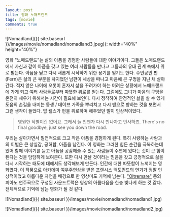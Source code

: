 ```yaml
---
layout: post
title: 영화 노매드랜드
tags: [movie]
comments: true
---
```


![Nomadland]({{ site.baseurl }}/images/movie/nomadland/nomadland3.jpeg){: width="40%" height="40%"}

영화 "노매드랜드"는 삶의 아픔을 경험한 사람들에 대한 이야기이다. 그들은 노매드랜드에서 자신과 같이 아픔을 갖고 있는 여러 사람들을 만나고 그들과의 유대 관계 속에서 위로 받는다. 아픔을 딛고 다시 새롭게 시작하기 위한 용기를 얻기도 한다. 주인공인 펀 (Fern)은 삶의 큰 부분을 차지했던 남편이 세상을 떠나고 마음에 큰 구멍을 지닌 채 살아간다. 적지 않은 나이에 오롯이 혼자서 삶을 꾸려가야 하는 어려운 상황에서 노매드랜드에 가게 되고 여러 사람들로부터 따뜻한 위로를 얻는다. 그럼에도 그녀가 마음의 구멍을 온전히 채우기 위해서는 시간이 필요해 보인다. 다시 정착하여 안정적인 삶을 살 수 있게 도움의 손길을 내미는 동생 / 데이브 가족을 뿌리치고 다시 밴으로 향하는 것을 보면서 그런 생각이 들었다. 밥 웰스가 펀을 위로하며 해주었던 말이 인상적이었다. 
> 영원한 작별이란 없어요. 그래서 늘 언젠가 다시 만나자고 인사하죠. 
> There's no final goodbye, just see you down the road.

우리는 살아가면서 필연적으로 크고 작은 아픔을 경험하게 된다. 특히 사랑하는 사람과의 이별은 큰 상실감, 공허함, 아픔을 남긴다. 이 영화는 그러한 힘든 순간을 극복하는데 있어 함께 이야기를 듣고 아픔을 공감해줄 수 있는 사람들이 주변에 있다는 것이 큰 힘이 된다는 것을 담담하게 보여준다. 또한 다시 만날 것이라는 믿음을 갖고 긍정적으로 삶을 다시 시작하는 태도에 대해서도 생각해보게 만든다. 인간에 대한 따뜻함이 느껴지는 영화였다. 이 작품으로 아카데미 여우주연상을 받은 프랜시스 맥도먼드의 연기가 정말 인상적이었고 아름다운 자연을 배경으로 한 영상미도 기억에 남는다. ["Oltremare"](https://www.youtube.com/watch?v=mmLRQDwwPks) 등의 피아노 연주곡으로 구성된 사운드트랙은 영상의 아름다움을 한층 빛나게 하는 것 같다. 전체적으로 기억에 남는 영화가 될 것 같다.

![Nomadland]({{ site.baseurl }}/images/movie/nomadland/nomadland1.jpg)

![Nomadland]({{ site.baseurl }}/images/movie/nomadland/nomadland2.jpg)